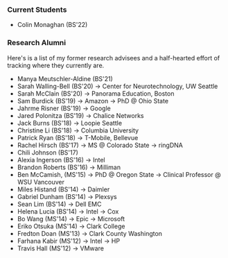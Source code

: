 ### Current Students

- Colin Monaghan (BS'22)

### Research Alumni

Here's is a list of my former research advisees and a half-hearted effort of tracking where they currently are.

- Manya Meutschler-Aldine (BS'21)
- Sarah Walling-Bell (BS'20) → Center for Neurotechnology, UW Seattle
- Sarah McClain (BS'20) → Panorama Education, Boston
- Sam Burdick (BS'19) → Amazon → PhD @ Ohio State
- Jahrme Risner (BS'19) → Google
- Jared Polonitza (BS'19) → Chalice Networks
- Jack Burns (BS'18) → Loopie Seattle
- Christine Li (BS'18) → Columbia University
- Patrick Ryan (BS'18) → T-Mobile, Bellevue
- Rachel Hirsch (BS'17) → MS @ Colorado State → ringDNA
- Chili Johnson (BS'17)
- Alexia Ingerson (BS'16) → Intel
- Brandon Roberts (BS'16) → Milliman
- Ben McCamish, (MS'15) → PhD @ Oregon State → Clinical Professor @ WSU Vancouver
- Miles Histand (BS'14) → Daimler
- Gabriel Dunham (BS'14) → Plexsys
- Sean Lim (BS'14) → Dell EMC
- Helena Lucia (BS'14) → Intel → Cox
- Bo Wang (MS'14) → Epic → Microsoft
- Eriko Otsuka (MS'14) → Clark College
- Fredton Doan (MS'13) → Clark County Washington
- Farhana Kabir (MS'12) → Intel → HP
- Travis Hall (MS'12) → VMware
